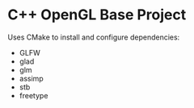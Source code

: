 # C++ OpenGL Base Project

Uses CMake to install and configure dependencies:
- GLFW
- glad
- glm
- assimp
- stb
- freetype